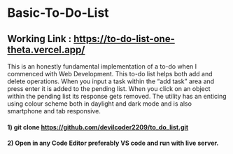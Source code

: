 # Basic-To-Do-List

## Working Link : https://to-do-list-one-theta.vercel.app/


This is an honestly fundamental implementation of a to-do when I commenced with Web Development. This to-do list helps both add and delete operations. When you input a task within the “add task” area and press enter it is added to the pending list. When you click on an object within the pending list its response gets removed. The utility has an enticing using colour scheme both in daylight and dark mode and is also smartphone and tab responsive.

#### 1) git clone https://github.com/devilcoder2209/to_do_list.git

#### 2) Open in any Code Editor preferably VS code and run with live server.
